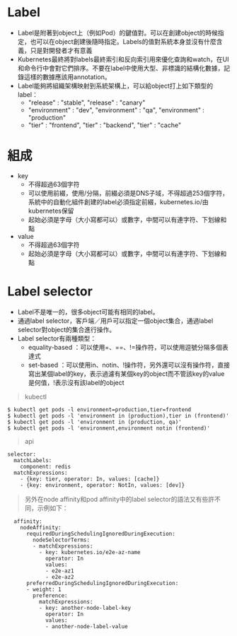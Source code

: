 # Label

- Label是附著到object上（例如Pod）的鍵值對。可以在創建object的時候指定，也可以在object創建後隨時指定。Labels的值對系統本身並沒有什麼含義，只是對開發者才有意義
- Kubernetes最終將對labels最終索引和反向索引用來優化查詢和watch，在UI和命令行中會對它們排序。不要在label中使用大型、非標識的結構化數據，記錄這樣的數據應該用annotation。
- Label能夠將組織架構映射到系統架構上，可以給object打上如下類型的label：
	- "release" : "stable", "release" : "canary"
	- "environment" : "dev", "environment" : "qa", "environment" : "production"
	- "tier" : "frontend", "tier" : "backend", "tier" : "cache"

# 組成
- key
	- 不得超過63個字符
	- 可以使用前綴，使用/分隔，前綴必須是DNS子域，不得超過253個字符，系統中的自動化組件創建的label必須指定前綴，kubernetes.io/由kubernetes保留
	- 起始必須是字母（大小寫都可以）或數字，中間可以有連字符、下划線和點
- value
	- 不得超過63個字符
	- 起始必須是字母（大小寫都可以）或數字，中間可以有連字符、下划線和點

# Label selector
- Label不是唯一的，很多object可能有相同的label。
- 通過label selector，客戶端／用戶可以指定一個object集合，通過label selector對object的集合進行操作。
- Label selector有兩種類型：
	- equality-based ：可以使用=、==、!=操作符，可以使用逗號分隔多個表達式
	- set-based ：可以使用in、notin、!操作符，另外還可以沒有操作符，直接寫出某個label的key，表示過濾有某個key的object而不管該key的value是何值，!表示沒有該label的object

> kubectl

```
$ kubectl get pods -l environment=production,tier=frontend
$ kubectl get pods -l 'environment in (production),tier in (frontend)'
$ kubectl get pods -l 'environment in (production, qa)'
$ kubectl get pods -l 'environment,environment notin (frontend)'
```

> api

```
selector:
  matchLabels:
    component: redis
  matchExpressions:
    - {key: tier, operator: In, values: [cache]}
    - {key: environment, operator: NotIn, values: [dev]}
```

> 另外在node affinity和pod affinity中的label selector的語法又有些許不同，示例如下：

```
  affinity:
    nodeAffinity:
      requiredDuringSchedulingIgnoredDuringExecution:
        nodeSelectorTerms:
        - matchExpressions:
          - key: kubernetes.io/e2e-az-name
            operator: In
            values:
            - e2e-az1
            - e2e-az2
      preferredDuringSchedulingIgnoredDuringExecution:
      - weight: 1
        preference:
          matchExpressions:
          - key: another-node-label-key
            operator: In
            values:
            - another-node-label-value
```